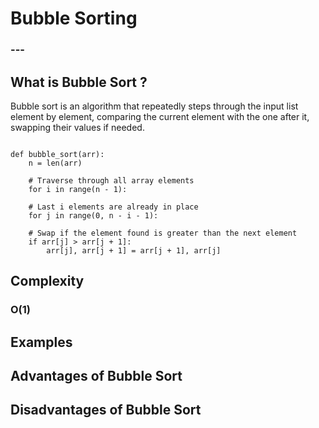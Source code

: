 <html>
<head>
    <link rel="stylesheet" href="bubble.css">
    <link rel="stylesheet" href="index.css">

<!--Google Fonts Sheets-->
<link rel="preconnect" href="https://fonts.googleapis.com">
<link rel="preconnect" href="https://fonts.gstatic.com" crossorigin>
<link href="https://fonts.googleapis.com/css2?family=Chakra+Petch&family=Palette+Mosaic&family=Slackside+One&display=swap" rel="stylesheet">

<!--Code Block Using Highlight.js-->
<!--Loading the Script-->
<script src="https://cdnjs.cloudflare.com/ajax/libs/highlight.js/11.5.0/highlight.min.js"></script>
<!--CDN Template-->
<link rel="stylesheet" href="https://cdnjs.cloudflare.com/ajax/libs/highlight.js/11.5.0/styles/atom-one-light.min.css" integrity="sha512-o5v54Kh5PH0dgnf9ei0L+vMRsbm5fvIvnR/XkrZZjN4mqdaeH7PW66tumBoQVIaKNVrLCZiBEfHzRY4JJSMK/Q==" crossorigin="anonymous" referrerpolicy="no-referrer" />
<!--To Start the Highlight.js-->
<script>hljs.initHighlightingOnLoad();</script>

</head>
<body>
<h1>Bubble Sorting</h1>
<h3>---</h3>

<h2>What is Bubble Sort ?</h2>
<p>Bubble sort is an algorithm that repeatedly steps through the input list element by element, comparing the current element with the one after it, swapping their values if needed.</p>

<pre><code>
def bubble_sort(arr):
    n = len(arr)
    
    # Traverse through all array elements
    for i in range(n - 1):
        
    # Last i elements are already in place
    for j in range(0, n - i - 1):
            
    # Swap if the element found is greater than the next element
    if arr[j] > arr[j + 1]:
        arr[j], arr[j + 1] = arr[j + 1], arr[j]
</code></pre>

<h2>Complexity</h2>
<h3>O(1)</h3>

<h2>Examples</h2>
<p></p>

<h2>Advantages of Bubble Sort</h2>

<h2>Disadvantages of Bubble Sort</h2>
</body>